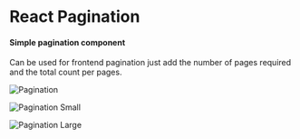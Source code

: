 # React Pagination

#### Simple pagination component
Can be used for frontend pagination just add the number of pages required and the total count per pages.

![Pagination]([image_url](https://imgur.com/nmeA6ya.png))

![Pagination Small]([image_url](https://imgur.com/prWS2lM.png))

![Pagination Large]([image_url](https://imgur.com/JJSxjpD.png))
